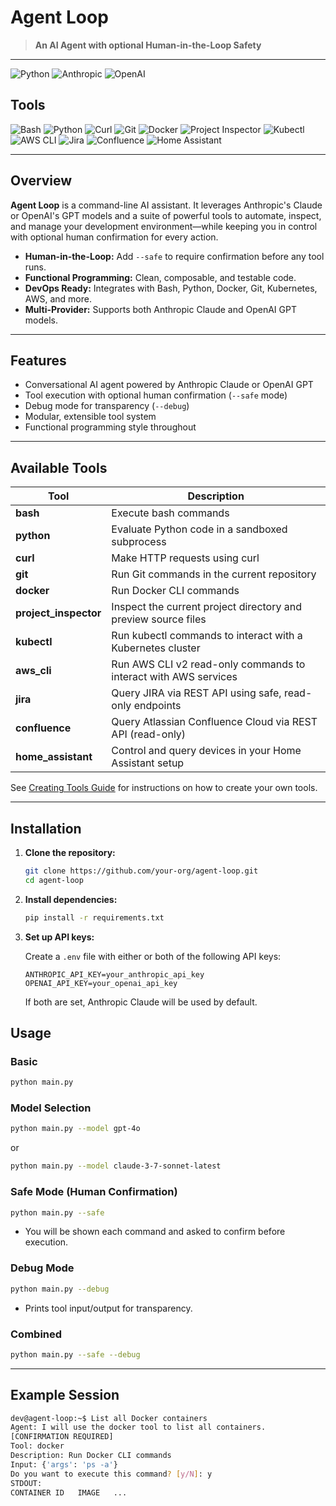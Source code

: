 # Agent Loop

> **An AI Agent with optional Human-in-the-Loop Safety**

---

![Python](https://img.shields.io/badge/Python-3.8%2B-blue?logo=python)
![Anthropic](https://img.shields.io/badge/Anthropic-API-orange)
![OpenAI](https://img.shields.io/badge/OpenAI-API-green?logo=openai)

## Tools

![Bash](https://img.shields.io/badge/Tool-Bash-black?logo=gnu-bash)
![Python](https://img.shields.io/badge/Tool-Python-3776AB?logo=python)
![Curl](https://img.shields.io/badge/Tool-Curl-073551?logo=curl)
![Git](https://img.shields.io/badge/Tool-Git-F05032?logo=git)
![Docker](https://img.shields.io/badge/Tool-Docker-2496ED?logo=docker)
![Project Inspector](https://img.shields.io/badge/Tool-Project_Inspector-lightgrey)
![Kubectl](https://img.shields.io/badge/Tool-Kubectl-326CE5?logo=kubernetes)
![AWS CLI](https://img.shields.io/badge/Tool-AWS_CLI-232F3E?logo=amazon-aws)
![Jira](https://img.shields.io/badge/Tool-Jira-0052CC?logo=jira)
![Confluence](https://img.shields.io/badge/Tool-Confluence-172B4D?logo=confluence)
![Home Assistant](https://img.shields.io/badge/Tool-Home_Assistant-41BDF5?logo=home-assistant)

---

## Overview

**Agent Loop** is a command-line AI assistant. It leverages Anthropic's Claude or OpenAI's GPT models and a suite of powerful tools to automate, inspect, and manage your development environment—while keeping you in control with optional human confirmation for every action.

- **Human-in-the-Loop:** Add `--safe` to require confirmation before any tool runs.
- **Functional Programming:** Clean, composable, and testable code.
- **DevOps Ready:** Integrates with Bash, Python, Docker, Git, Kubernetes, AWS, and more.
- **Multi-Provider:** Supports both Anthropic Claude and OpenAI GPT models.

---

## Features

- Conversational AI agent powered by Anthropic Claude or OpenAI GPT
- Tool execution with optional human confirmation (`--safe` mode)
- Debug mode for transparency (`--debug`)
- Modular, extensible tool system
- Functional programming style throughout

---

## Available Tools

| Tool                  | Description                                                     |
| --------------------- | --------------------------------------------------------------- |
| **bash**              | Execute bash commands                                           |
| **python**            | Evaluate Python code in a sandboxed subprocess                  |
| **curl**              | Make HTTP requests using curl                                   |
| **git**               | Run Git commands in the current repository                      |
| **docker**            | Run Docker CLI commands                                         |
| **project_inspector** | Inspect the current project directory and preview source files  |
| **kubectl**           | Run kubectl commands to interact with a Kubernetes cluster      |
| **aws_cli**           | Run AWS CLI v2 read-only commands to interact with AWS services |
| **jira**              | Query JIRA via REST API using safe, read-only endpoints         |
| **confluence**        | Query Atlassian Confluence Cloud via REST API (read-only)       |
| **home_assistant**    | Control and query devices in your Home Assistant setup          |

See [Creating Tools Guide](CREATING_TOOLS.md) for instructions on how to create your own tools.

---

## Installation

1. **Clone the repository:**

   ```sh
   git clone https://github.com/your-org/agent-loop.git
   cd agent-loop
   ```

2. **Install dependencies:**

   ```sh
   pip install -r requirements.txt
   ```

3. **Set up API keys:**

   Create a `.env` file with either or both of the following API keys:

   ```text
   ANTHROPIC_API_KEY=your_anthropic_api_key
   OPENAI_API_KEY=your_openai_api_key
   ```

   If both are set, Anthropic Claude will be used by default.

## Usage

### Basic

```sh
python main.py
```

### Model Selection

```sh
python main.py --model gpt-4o
```

or

```sh
python main.py --model claude-3-7-sonnet-latest
```

### Safe Mode (Human Confirmation)

```sh
python main.py --safe
```

- You will be shown each command and asked to confirm before execution.

### Debug Mode

```sh
python main.py --debug
```

- Prints tool input/output for transparency.

### Combined

```sh
python main.py --safe --debug
```

---

## Example Session

```bash
dev@agent-loop:~$ List all Docker containers
Agent: I will use the docker tool to list all containers.
[CONFIRMATION REQUIRED]
Tool: docker
Description: Run Docker CLI commands
Input: {'args': 'ps -a'}
Do you want to execute this command? [y/N]: y
STDOUT:
CONTAINER ID   IMAGE   ...
```
